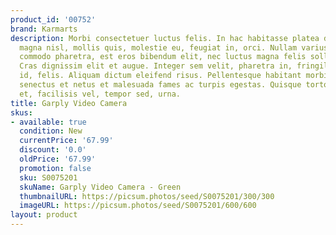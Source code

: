 ```yaml
---
product_id: '00752'
brand: Karmarts
description: Morbi consectetuer luctus felis. In hac habitasse platea dictumst. Aenean
  magna nisl, mollis quis, molestie eu, feugiat in, orci. Nullam varius, turpis et
  commodo pharetra, est eros bibendum elit, nec luctus magna felis sollicitudin mauris.
  Cras dignissim elit et augue. Integer sem velit, pharetra in, fringilla eu, fermentum
  id, felis. Aliquam dictum eleifend risus. Pellentesque habitant morbi tristique
  senectus et netus et malesuada fames ac turpis egestas. Quisque tortor velit, scelerisque
  et, facilisis vel, tempor sed, urna.
title: Garply Video Camera
skus:
- available: true
  condition: New
  currentPrice: '67.99'
  discount: '0.0'
  oldPrice: '67.99'
  promotion: false
  sku: S0075201
  skuName: Garply Video Camera - Green
  thumbnailURL: https://picsum.photos/seed/S0075201/300/300
  imageURL: https://picsum.photos/seed/S0075201/600/600
layout: product
---
```


